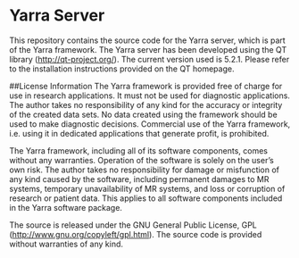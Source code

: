 # Yarra Server

This repository contains the source code for the Yarra server, which is part of the Yarra framework. The Yarra server has been developed using the QT library (http://qt-project.org/). The current version used is 5.2.1. Please refer to the installation instructions provided on the QT homepage.

##License Information
The Yarra framework is provided free of charge for use in research applications. It must not be used for diagnostic applications. The author takes no responsibility of any kind for the accuracy or integrity of the created data sets. No data created using the framework should be used to make diagnostic decisions. Commercial use of the Yarra framework, i.e. using it in dedicated applications that generate profit, is prohibited. 

The Yarra framework, including all of its software components, comes without any warranties. Operation of the software is solely on the user’s own risk. The author takes no responsibility for damage or misfunction of any kind caused by the software, including permanent damages to MR systems, temporary unavailability of MR systems, and loss or corruption of research or patient data. This applies to all software components included in the Yarra software package.

The source is released under the GNU General Public License, GPL (http://www.gnu.org/copyleft/gpl.html). The source code is provided without warranties of any kind.
